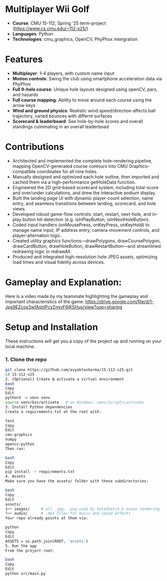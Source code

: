 # Multiplayer Wii Golf 

- **Course**: CMU 15-112, Spring '25 term-project (https://www.cs.cmu.edu/~112-s25/)
- **Languages**: Python
- **Technologies**: cmu_graphics, OpenCV, PhyPhox intergration

# Features
- **Multiplayer**: 1–4 players, with custom name input  
- **Motion controls**: Swing the club using smartphone acceleration data via PhyPhox  
- **Full 9-hole course**: Unique hole layouts designed using openCV, pars, and hazards  
- **Full course mapping**: Ability to move around each course using the arrow keys
- **Wind and ground physics**: Realistic wind speed/direction affects ball trajectory, varied bounces with differnt surfaces
- **Scorecard & leaderboard**: See hole-by-hole scores and overall standings culminating in an overall leaderboad  

# Contributions

- Architected and implemented the complete hole-rendering pipeline, mapping OpenCV-generated course contours into CMU Graphics–compatible coordinates for all nine holes.
- Manually designed and optimized each hole outline, then imported and cached them via a high-performance getHoleData function.
- Engineered the 2D grid–based scorecard system, including total-score and over/under calculations, and drew the interactive podium display.
- Built the landing page UI with dynamic player-count selection, name entry, and seamless transitions between landing, scorecard, and hole views.
- Developed robust game-flow controls: start, restart, next-hole, and in-play button hit-detection (e.g. isInPlayButton, isInNextHoleButton).
- Coded input handlers (onMousePress, onKeyPress, onKeyHold) to manage name input, IP address entry, camera-movement controls, and player-alternation logic.
- Created utility graphics functions—drawPolygons, drawCoursePolygon, drawCardButton, drawHoleButton, drawRestartButton—and streamlined redrawing logic in redrawAll.
- Produced and integrated high-resolution hole JPEG assets, optimizing load times and visual fidelity across devices.

# Gameplay and Explanation: 

Here is a video made by my teammate highlighting the gameplay and important characteristics of the game: https://drive.google.com/file/d/1-Jps9EZcox3wfAshlPcyZmjvF6jKSHus/view?usp=sharing

# Setup and Installation

These instructions will get you a copy of the project up and running on your local machine.

### 1. Clone the repo
```bash
git clone https://github.com/avyaktasharma/15-112-s25.git
cd 15-112-s25
2. (Optional) Create & activate a virtual environment
bash
Copy
Edit
python3 -m venv venv
source venv/bin/activate   # on Windows: venv\Scripts\activate
3. Install Python dependencies
Create a requirements.txt at the root with:

text
Copy
Edit
cmu-graphics
numpy
opencv-python
Then run:

bash
Copy
Edit
pip install -r requirements.txt
4. Assets
Make sure you have the assets/ folder with these subdirectories:

bash
Copy
Edit
assets/
├── images/     # all .jpg, .png used by holeSketch & ocean rendering
└── audio/      # .mp3 files for music and sound effects
Your repo already points at them via:

python
Copy
Edit
ASSETS = os.path.join(ROOT, 'assets')
5. Run the app
From the project root:

bash
Copy
Edit
python src/main.py